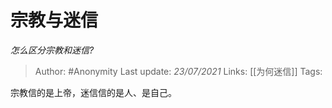# 宗教与迷信
*怎么区分宗教和迷信?*

> Author: #Anonymity
Last update: *23/07/2021* 
Links: [[为何迷信]]
Tags:   

 
宗教信的是上帝，迷信信的是人、是自己。



